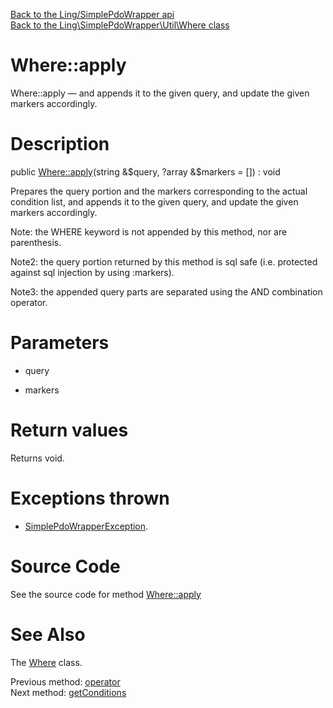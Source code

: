 [Back to the Ling/SimplePdoWrapper api](https://github.com/lingtalfi/SimplePdoWrapper/blob/master/doc/api/Ling/SimplePdoWrapper.md)<br>
[Back to the Ling\SimplePdoWrapper\Util\Where class](https://github.com/lingtalfi/SimplePdoWrapper/blob/master/doc/api/Ling/SimplePdoWrapper/Util/Where.md)


Where::apply
================



Where::apply — and appends it to the given query, and update the given markers accordingly.




Description
================


public [Where::apply](https://github.com/lingtalfi/SimplePdoWrapper/blob/master/doc/api/Ling/SimplePdoWrapper/Util/Where/apply.md)(string &$query, ?array &$markers = []) : void




Prepares the query portion and the markers corresponding to the actual condition list,
and appends it to the given query, and update the given markers accordingly.

Note: the WHERE keyword is not appended by this method, nor are parenthesis.

Note2: the query portion returned by this method is sql safe (i.e. protected against sql injection by
using :markers).

Note3: the appended query parts are separated using the AND combination operator.




Parameters
================


- query

    

- markers

    


Return values
================

Returns void.


Exceptions thrown
================

- [SimplePdoWrapperException](https://github.com/lingtalfi/SimplePdoWrapper/blob/master/doc/api/Ling/SimplePdoWrapper/Exception/SimplePdoWrapperException.md).&nbsp;







Source Code
===========
See the source code for method [Where::apply](https://github.com/lingtalfi/SimplePdoWrapper/blob/master/Util/Where.php#L508-L642)


See Also
================

The [Where](https://github.com/lingtalfi/SimplePdoWrapper/blob/master/doc/api/Ling/SimplePdoWrapper/Util/Where.md) class.

Previous method: [operator](https://github.com/lingtalfi/SimplePdoWrapper/blob/master/doc/api/Ling/SimplePdoWrapper/Util/Where/operator.md)<br>Next method: [getConditions](https://github.com/lingtalfi/SimplePdoWrapper/blob/master/doc/api/Ling/SimplePdoWrapper/Util/Where/getConditions.md)<br>

